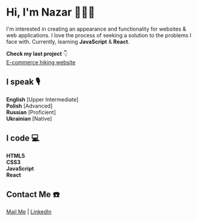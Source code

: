# Hi, I'm Nazar 🙋🏻‍♂️

I'm interested in creating an appearance and functionality for websites & web applications. I love the process of seeking a solution to the problems I face with. Currently, learning **JavaScript** & **React**.

**Check my last project** 👇
<br>
[E-commerce hiking website][link_project]

## I speak 🎙

**English** [Upper Intermediate]
<br>
**Polish** [Advanced]
<br>
**Russian** [Proficient]
<br>
**Ukrainian** [Native]

## I code 💻

**HTML5**
<br>
**CSS3**
<br>
**JavaScript**
<br>
**React**

## Contact Me ☎️

[Mail Me][link_mail] | [LinkedIn][link_linkedin]

<!-- Links -->
[link_project]: https://github.com/LiberViator/ecommerce-website
[link_mail]: mailto:nazar.poplavsky@gmail.com
[link_linkedin]: https://www.linkedin.com/in/npko/
